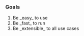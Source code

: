 ### Goals
1. <!-- .element: class="fragment" --> Be _easy_ to use
1. <!-- .element: class="fragment" --> Be _fast_ to run
1. <!-- .element: class="fragment" --> Be _extensible_ to all use cases